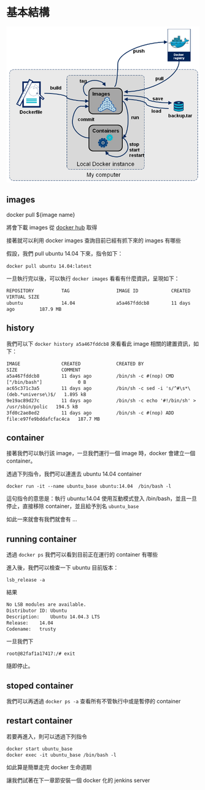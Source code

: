 基本結構
========

![](images/docker-stages.png)

images
------

docker pull ${image name}

將會下載 images 從 [docker hub](https://hub.docker.com/) 取得

接著就可以利用 docker images 查詢目前已經有抓下來的 images 有哪些

假設，我們 pull ubuntu 14.04 下來，指令如下：

`docker pull ubuntu 14.04:latest`

一旦執行完以後，可以執行 `docker images` 看看有什麼資訊，呈現如下：

```
REPOSITORY          TAG                 IMAGE ID            CREATED             VIRTUAL SIZE
ubuntu              14.04               a5a467fddcb8        11 days ago         187.9 MB
```

history
-------

我們可以下 `docker history a5a467fddcb8` 來看看此 image 相關的建置資訊，如下：

```
IMAGE               CREATED             CREATED BY                                      SIZE                COMMENT
a5a467fddcb8        11 days ago         /bin/sh -c #(nop) CMD ["/bin/bash"]             0 B
ac65c371c3a5        11 days ago         /bin/sh -c sed -i 's/^#\s*\(deb.*universe\)$/   1.895 kB
9e19ac89d27c        11 days ago         /bin/sh -c echo '#!/bin/sh' > /usr/sbin/polic   194.5 kB
3fd0c2ae8ed2        11 days ago         /bin/sh -c #(nop) ADD file:e97fe9bddafcfac4ca   187.7 MB
```

container
---------

接著我們可以執行該 image，一旦我們運行一個 image 時，docker 會建立一個 container。

透過下列指令，我們可以連進去 ubuntu 14.04 container

```
docker run -it --name ubuntu_base ubuntu:14.04  /bin/bash -l
```

這句指令的意思是：執行 ubuntu:14.04 使用互動模式登入 /bin/bash，並且一旦停止，直接移除 container，並且給予別名 `ubuntu_base`

如此一來就會有我們就會有 ...

running container
-----------------

透過 `docker ps` 我們可以看到目前正在運行的 container 有哪些

進入後，我們可以檢查一下 ubuntu 目前版本：

```
lsb_release -a
```

結果

```
No LSB modules are available.
Distributor ID:	Ubuntu
Description:	Ubuntu 14.04.3 LTS
Release:	14.04
Codename:	trusty
```

一旦我們下

```
root@82faf1a17417:/# exit
```

隨即停止。

stoped container
----------------

我們可以再透過 `docker ps -a` 查看所有不管執行中或是暫停的 container

restart container
-----------------

若要再進入，則可以透過下列指令

```
docker start ubuntu_base
docker exec -it ubuntu_base /bin/bash -l
```

如此算是簡單走完 docker 生命週期

讓我們試著在下一章節安裝一個 docker 化的 jenkins server
